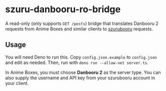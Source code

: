 # szuru-danbooru-ro-bridge

A read-only (only supports `GET /posts`) bridge that translates Danbooru 2 requests from Anime Boxes and similar clients to [szurubooru](https://github.com/rr-/szurubooru/) requests.

## Usage

You will need Deno to run this. Copy `config.json.example` to `config.json` and edit as needed. Then, run with `deno run --allow-net server.ts`.

In Anime Boxes, you must choose **Danbooru 2** as the server type. You can also supply the username and API key from your szurubooru account in your client.